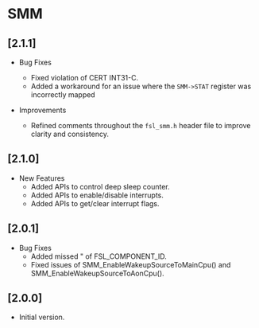 # SMM

## [2.1.1]

- Bug Fixes
    - Fixed violation of CERT INT31-C.
    - Added a workaround for an issue where the `SMM->STAT` register was incorrectly mapped

- Improvements
    - Refined comments throughout the `fsl_smm.h` header file to improve clarity and consistency.

## [2.1.0]

- New Features
    - Added APIs to control deep sleep counter.
    - Added APIs to enable/disable interrupts.
    - Added APIs to get/clear interrupt flags.

## [2.0.1]

- Bug Fixes
    - Added missed " of FSL_COMPONENT_ID.
    - Fixed issues of SMM_EnableWakeupSourceToMainCpu() and SMM_EnableWakeupSourceToAonCpu().

## [2.0.0]

- Initial version.
